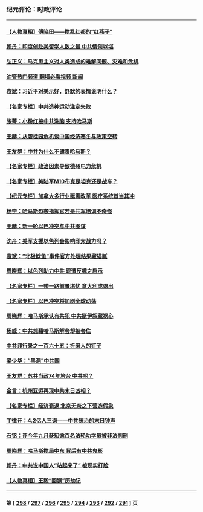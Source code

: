 ### 纪元评论：时政评论
---
#### [【人物真相】傅晓田——搅乱红都的“红燕子”](../../pages/nsc1025/n14094741.md?10140330) 
#### [颜丹：印度创赴美留学人数之最 中共情何以堪](../../pages/nsc1025/n14094409.md?10140330) 
#### [弘正义：马克思主义对人类造成的难解问题、灾难和危机](../../pages/nsc1025/n14094457.md?10140330) 
#### [油管热门频道 翻墙必看视频 新闻](ok?10140330)
#### [袁斌：习近平对美示好，舒默的表情说明什么？](../../pages/nsc1025/n14094410.md?10140330) 
#### [【名家专栏】中共造神运动注定失败](../../pages/nsc1025/n14090830.md?10140330) 
#### [张菁：小粉红被中共洗脑 支持哈马斯](../../pages/nsc1025/n14094044.md?10140330) 
#### [王赫：从碧桂园危机谈中国经济寒冬与政策空转](../../pages/nsc1025/n14094052.md?10140330) 
#### [王友群：中共为什么不谴责哈马斯？](../../pages/nsc1025/n14094039.md?10140330) 
#### [【名家专栏】政治因素导致德州电力危机](../../pages/nsc1025/n14093104.md?10140330) 
#### [【名家专栏】美陆军M10布克是坦克还是战车？](../../pages/nsc1025/n14081648.md?10140330) 
#### [【纪元专栏】加拿大多行业亟需改革 医疗系统首当其冲](../../pages/nsc1025/n14093204.md?10140330) 
#### [杨宁：哈马斯恐袭指挥官若是共军培训不奇怪](../../pages/nsc1025/n14093172.md?10140330) 
#### [王赫：新一轮以巴冲突与中共图谋](../../pages/nsc1025/n14092738.md?10140330) 
#### [沈舟：美军支援以色列会影响印太战力吗？](../../pages/nsc1025/n14092679.md?10140330) 
#### [袁斌：“北极鲶鱼”事件官方处理结果藏猫腻](../../pages/nsc1025/n14092715.md?10140330) 
#### [周晓辉：以色列助力中共 现遭反噬之启示](../../pages/nsc1025/n14092349.md?10140330) 
#### [【名家专栏】一带一路前景堪忧 意大利或退出](../../pages/nsc1025/n14091445.md?10140330) 
#### [【名家专栏】以巴冲突将加剧全球动荡](../../pages/nsc1025/n14092202.md?10140330) 
#### [周晓辉：哈马斯承认有共犯 中共挺伊叙藏祸心](../../pages/nsc1025/n14091687.md?10140330) 
#### [杨威：中共想藉哈马斯解套却被套住](../../pages/nsc1025/n14091796.md?10140330) 
#### [中共罪行录之一百六十五：折磨人的钉子](../../pages/nsc1025/n14091950.md?10140330) 
#### [梁少华：“黑洞”中共国](../../pages/nsc1025/n14091772.md?10140330) 
#### [王友群：苏共当政74年垮台 中共呢？](../../pages/nsc1025/n14091837.md?10140330) 
#### [金言：杭州亚运再现中共末日凶相？](../../pages/nsc1025/n14091599.md?10140330) 
#### [【名家专栏】经济衰退 北京无奈之下营造假象](../../pages/nsc1025/n14089690.md?10140330) 
#### [丁律开：4.2亿人三退——中共统治的末日钟声](../../pages/nsc1025/n14091340.md?10140330) 
#### [石铭：评今年九月获知逾百名法轮功学员被非法判刑](../../pages/nsc1025/n14091311.md?10140330) 
#### [周晓辉：哈马斯搅局中东 背后有中共鬼影](../../pages/nsc1025/n14090943.md?10140330) 
#### [颜丹：中共说中国人“站起来了” 被现实打脸](../../pages/nsc1025/n14090934.md?10140330) 
#### [【人物真相】王毅“回锅”历劫记](../../pages/nsc1025/n14090880.md?10140330) 

---
#### 第 [ [298](./298.md?10140330) / [297](./297.md?10140330) / [296](./296.md?10140330) / [295](./295.md?10140330) / [294](./294.md?10140330) / [293](./293.md?10140330) / [292](./292.md?10140330) / [291](./291.md?10140330) ] 页
